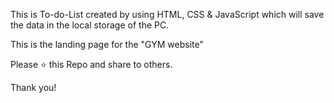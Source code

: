 

This is To-do-List created by using HTML, CSS & JavaScript which will save the data in the local storage of the PC.

This is the landing page for the "GYM website"

Please ⭐ this Repo and share to others.

Thank you!

